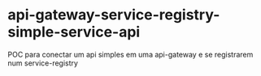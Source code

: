# api-gateway-service-registry-simple-service-api
POC para conectar um api simples em uma api-gateway e se registrarem num service-registry
